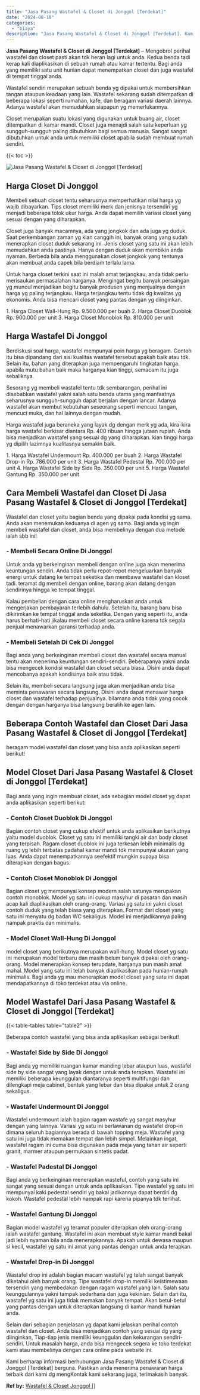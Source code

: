 ```yaml
---
title: "Jasa Pasang Wastafel & Closet di Jonggol [Terdekat]"
date: "2024-08-18"
categories: 
  - "biaya"
description: "Jasa Pasang Wastafel & Closet di Jonggol [Terdekat]. Kami berharap informasi berhubungan Jasa Pasang Wastafel & Closet di Jonggol [Terdekat] berguna. Pasti..."
---
```


**Jasa Pasang Wastafel & Closet di Jonggol \[Terdekat\]** – Mengobrol perihal wastafel dan closet pasti akan tdk heran lagi untuk anda. Kedua benda tadi kerap kali diaplikasikan di sebuah rumah atau kamar tertentu. Bagi anda yang memiliki satu unit hunian dapat menempatkan closet dan juga wastafel di tempat tinggal anda.

Wastafel sendiri merupakan sebuah benda yg dipakai untuk membersihkan tangan ataupun keadaan yang lain. Wastafel sekarang sudah ditempatkan di beberapa lokasi seperti rumahan, kafe, dan beragam variasi daerah lainnya. Adanya wastafel akan memudahkan siapapun yg memerlukannya.

Closet merupakan suatu lokasi yang digunakan untuk buang air, closet ditempatkan di kamar mandi. Closet juga menajdi salah satu keperluan yg sungguh-sungguh paling dibutuhkan bagi semua manusia. Sangat sangat dibutuhkan untuk anda untuk memiliki closet apabila sudah membuat rumah sendiri.

{{< toc >}}

![Jasa Pasang Wastafel & Closet di Jonggol [Terdekat]](/images/wastafel-closet-murah62.png)

## Harga Closet Di Jonggol

Membeli sebuah closet tentu seharusnya memperhatikan nilai harga yg wajib dibayarkan. Tips closet memiliki merk dan jenisnya tersendiri yg menjadi beberapa tolok ukur harga. Anda dapat memilih variasi closet yang sesuai dengan yang diharapkan.

Closet juga banyak macamnya, ada yang jongkok dan ada juga yg duduk. Saat perkembangan zaman yg kian canggih ini, banyak orang yang sudah menerapkan closet duduk sekarang ini. Jenis closet yang satu ini akan lebih memudahkan anda pastinya. Hanya dengan duduk akan membikin anda nyaman. Berbeda bila anda menggunakan closet jongkok yang tentunya akan membuat anda capek bila berdiam terlalu lama.

Untuk harga closet terkini saat ini malah amat terjangkau, anda tidak perlu merisaukan permasalahan harganya. Mengingat begitu banyak persaingan yg muncul menjadikan begitu banyak produsen yang menjualnya dengan harga yg paling terjangkau. Harga terjangkau tentu tidak dg kwalitas yg ekonomis. Anda bisa mencari closet yang pantas dengan yg diinginkan.

1\. Harga Closet Wall-Hung Rp. 9.500.000 per buah 2. Harga Closet Duoblok Rp. 900.000 per unit 3. Harga Closet Monoblok Rp. 810.000 per unit

## Harga Wastafel Di Jonggol

Berdiskusi soal harga, wastafel mempunyai poin harga yg beragam. Contoh itu bisa dipandang dari sisi kualitas wastafel tersebut apakah baik atau tdk. Selain itu, bahan yang diterapkan juga mempengaruhi tingkatan harga. apabila mutu bahan baik maka harganya kian tinggi, semacam itu juga sebaliknya.

Sesorang yg membeli wastafel tentu tdk sembarangan, perihal ini disebabkan wastafel yakni salah satu benda utama yang manfaatnya seharusnya sungguh-sungguh dapat berjalan dengan lancar. Adanya wastafel akan membut kebutuhan seseorang seperti mencuci tangan, mencuci muka, dan hal lainnya dengan mudah.

Harga wastafel juga beraneka yang layak dg dengan merk yg ada, kira-kira harga wastafel berkisar diantara Rp. 400 ribuan hingga jutaan rupiah. Anda bisa menjadikan wastafel yang sesuai dg yang diharapkan. kian tinggi harga yg dipilih lazimnya kualitasnya semakin baik.

1\. Harga Wastafel Undermount Rp. 400.000 per buah 2. Harga Wastafel Drop-in Rp. 786.000 per unit 3. Harga Wastafel Pedestal Rp. 700.000 per unit 4. Harga Wastafel Side by Side Rp. 350.000 per unit 5. Harga Wastafel Gantung Rp. 350.000 per unit

## Cara Membeli Wastafel dan Closet Di Jasa Pasang Wastafel & Closet di Jonggol \[Terdekat\]

Wastafel dan closet yaitu bagian benda yang dipakai pada kondisi yg sama. Anda akan menemukan keduanya di agen yg sama. Bagi anda yg ingin membeli wastafel dan closet, anda bisa membelinya dengan dua metode ialah sbb ini!

### \- Membeli Secara Online Di Jonggol

Untuk anda yg berkeinginan membeli dengan online juga akan menerima keuntungan sendiri. Anda tidak perlu repot-repot mengeluarkan banyak energi untuk datang ke tempat seketika dan membawa wastafel dan kloset tadi. teramat dg membeli dengan online, barang akan datang dengan sendirinya hingga ke tempat tinggal.

Kalau pembelian dengan cara online mengharuskan anda untuk mengerjakan pembayaran terlebih dahulu. Setelah itu, barang baru bisa dikirimkan ke tempat tinggal anda seketika. Dengan yang seperti itu, anda harus berhati-hati jikalau membeli closet secara online karena tdk segala penjual menawarkan garansi terhadap anda.

### \- Membeli Setelah Di Cek Di Jonggol

Bagi anda yang berkeinginan membeli closet dan wastafel secara manual tentu akan menerima keuntungan sendiri-sendiri. Beberapanya yakni anda bisa mengecek kondisi wastafel dan closet secara biasa. Disini anda dapat mencobanya apakah kondisinya baik atau tidak.

Selain itu, membeli secara langsung juga akan menjadikan anda bisa meminta penawaran secara langsung. Disini anda dapat menawar harga closet dan wastafel terhadap penjualnya. bilamana anda tidak yang cocok dengan dengan harganya bisa langsung beralih ke agen lain.

## Beberapa Contoh Wastafel dan Closet Dari Jasa Pasang Wastafel & Closet di Jonggol \[Terdekat\]

beragam model wastafel dan closet yang bisa anda aplikasikan seperti berikut!

## Model Closet Dari Jasa Pasang Wastafel & Closet di Jonggol \[Terdekat\]

Bagi anda yang ingin membuat closet, ada sebagian model closet yg dapat anda aplikasikan seperti berikut:

### \- Contoh Closet Duoblok Di Jonggol

Bagian contoh closet yang cukup efektif untuk anda aplikasikan berikutnya yaitu model duoblok. Closet yg satu ini memiliki tangki air dan body closet yang terpisah. Ragam closet duoblok ini juga terkesan lebih minimalis dg ruang yg lebih terbatas padahal kamar mandi tdk mempunyai ukuran yang luas. Anda dapat menempatkannya seefektif mungkin supaya bisa diterapkan dengan bagus.

### \- Contoh Closet Monoblok Di Jonggol

Bagian closet yg mempunyai konsep modern salah satunya merupakan contoh monoblok. Model yg satu ini cukup masyhur di pasaran dan masih acap kali diaplikasikan oleh orang-orang. Variasi yg satu ini yakni closet contoh duduk yang telah biasa yang diterapkan. Format dari closet yang satu ini menyatu dg badan WC sekaligus. Model ini menjadikannya paling nampak praktis dan minimalis.

### \- Model Closet Wall-Hung Di Jonggol

model closet yang berikutnya merupakan wall-hung. Model closet yg satu ini merupakan model terbaru dan masih belum banyak dipakai oleh orang-orang. Model menerapkan konsep terupdate, harganya pun masih amat mahal. Model yang satu ini telah banyak diaplikasikan pada hunian-rumah minimalis. Bagi anda yg mau menerapkan model closet yang satu ini dapat mendapatkannya di toko terdekat atau via online.

## Model Wastafel Dari Jasa Pasang Wastafel & Closet di Jonggol \[Terdekat\]

{{< table-tables table="table2" >}}

Beberapa contoh wastafel yang bisa anda aplikasikan sebagai berikut!

### \- Wastafel Side by Side Di Jonggol

Bagi anda yg memiliki ruangan kamar manding lebar ataupun luas, wastafel side by side sangat yang layak dengan untuk anda terapkan. Wastafel ini memiliki beberapa keunggulan diantaranya seperti multifungsi dan dilengkapi meja cabinet, bentuk yang lebar dan bisa dipakai untuk 2 orang sekaligus.

### \- Wastafel Undermount Di Jonggol

Wastafel undermount ialah bagian ragam wastafe yg sangat masyhur dengan yang lainnya. Variasi yg satu ini berlawanan dg wastafel drop-in dimana seluruh bagiannya berada di bawah topping meja. Wastafel yang satu ini juga tidak memakan tempat dan lebih simpel. Melainkan ingat, wastafel ragam ini cuma bisa digunakan pada meja yang tahan air seperti granit, marmer ataupun permukaan sintetis padat.

### \- Wastafel Padestal Di Jonggol

Bagi anda yg berkeinginan menerapkan wasteful, contoh yang satu ini sangat yang sesuai dengan untuk anda aplikasikan. Tipe wastafel yg satu ini mempunyai kaki pedestal sendiri yg bakal jadikannya dapat berdiri dg kokoh. Wastafel pedestal lebih nampak rapi karena pipanya tdk terlihat.

### \- Wastafel Gantung Di Jonggol

Bagian model wastafel yg teramat populer diterapkan oleh orang-orang ialah wastafel gantung. Wastafel ini akan membuat style kamar mandi bakal jadi lebih nyaman bila anda menerapkannya. Apakah untuk dewasa maupun si kecil, wastafel yg satu ini amat yang pantas dengan untuk anda terapkan.

### \- Wastafel Drop-in Di Jonggol

Wastafel drop ini adalah bagian macam wastafel yg telah sangat banyak diketahui oleh banyak orang. Tipe wastafel drop-in memiliki keistimewaan tersendiri yang membedakan dengan ragam wastafel yang lain. Salah satu keunggulannya yakni tampak sederhana dan juga kekinian. Selain dari itu, wastafel yg satu ini juga tidak memakan banyak tempat. Akan betul-betul yang pantas dengan untuk diterapkan langsung di kamar mandi hunian anda.

Selain dari sebagian penjelasan yg dapat kami jelaskan perihal contoh wastafel dan closet. Anda bisa menjadikan contoh yang sesuai dg yang diinginkan, Tiap-tiap jenis memiliki keunggulan dan kekurangan sendiri-sendiri. Untuk masalah harga, anda bisa mengecek segera ke toko terdekat kami atau membelinya dengan cara online pada website ini.

Kami berharap informasi berhubungan Jasa Pasang Wastafel & Closet di Jonggol \[Terdekat\] berguna. Pastikan anda menerima penawaran harga terbaik dari kami dg mengKontak kami sekarang juga, terimakasih banyak.

**Ref by:** [Wastafel & Closet Jonggol []](https://id.wikipedia.org/wiki/Wastafel)
